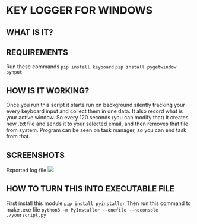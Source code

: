 # KEY LOGGER FOR WINDOWS

## WHAT IS IT?

## REQUIREMENTS
Run these commands
`pip install keyboard`
`pip install pygetwindow pynput`

## HOW IS IT WORKING?
Once you run this script it starts run on background silently tracking your every keyboard input and collect them in one data. It also record what is your active window.
So every 120 seconds (you can modify that) it creates new .txt file and sends it to your selected email, and then removes that file from system.
Program can be seen on task manager, so you can end task from that.

## SCREENSHOTS
Exported log file
![](https://github.com/khalafnasirov/Media-of-Repositories/blob/82ec63e4c884e01207cbe092d5a3b2eddf7a717c/Key-Logger/Screenshot%202023-11-07%20100417.png)

## HOW TO TURN THIS INTO EXECUTABLE FILE
First install this module
`pip install pyinstaller`
Then run this command to make .exe file
`python3 -m PyInstaller --onefile --noconsole ./yourscript.py`
